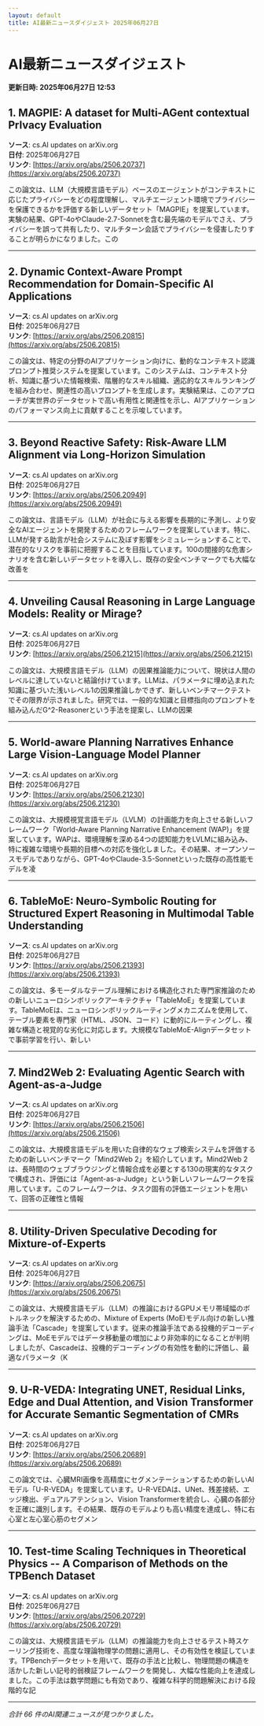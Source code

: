 ```yaml
---
layout: default
title: AI最新ニュースダイジェスト 2025年06月27日
---
```


# AI最新ニュースダイジェスト
**更新日時: 2025年06月27日 12:53**

## 1. MAGPIE: A dataset for Multi-AGent contextual PrIvacy Evaluation

**ソース**: cs.AI updates on arXiv.org  
**日付**: 2025年06月27日  
**リンク**: [https://arxiv.org/abs/2506.20737](https://arxiv.org/abs/2506.20737)  

この論文は、LLM（大規模言語モデル）ベースのエージェントがコンテキストに応じたプライバシーをどの程度理解し、マルチエージェント環境でプライバシーを保護できるかを評価する新しいデータセット「MAGPIE」を提案しています。実験の結果、GPT-4oやClaude-2.7-Sonnetを含む最先端のモデルでさえ、プライバシーを誤って共有したり、マルチターン会話でプライバシーを侵害したりすることが明らかになりました。この  

---

## 2. Dynamic Context-Aware Prompt Recommendation for Domain-Specific AI Applications

**ソース**: cs.AI updates on arXiv.org  
**日付**: 2025年06月27日  
**リンク**: [https://arxiv.org/abs/2506.20815](https://arxiv.org/abs/2506.20815)  

この論文は、特定の分野のAIアプリケーション向けに、動的なコンテキスト認識プロンプト推奨システムを提案しています。このシステムは、コンテキスト分析、知識に基づいた情報検索、階層的なスキル組織、適応的なスキルランキングを組み合わせ、関連性の高いプロンプトを生成します。実験結果は、このアプローチが実世界のデータセットで高い有用性と関連性を示し、AIアプリケーションのパフォーマンス向上に貢献することを示唆しています。
  

---

## 3. Beyond Reactive Safety: Risk-Aware LLM Alignment via Long-Horizon Simulation

**ソース**: cs.AI updates on arXiv.org  
**日付**: 2025年06月27日  
**リンク**: [https://arxiv.org/abs/2506.20949](https://arxiv.org/abs/2506.20949)  

この論文は、言語モデル（LLM）が社会に与える影響を長期的に予測し、より安全なAIエージェントを開発するためのフレームワークを提案しています。特に、LLMが発する助言が社会システムに及ぼす影響をシミュレーションすることで、潜在的なリスクを事前に把握することを目指しています。100の間接的な危害シナリオを含む新しいデータセットを導入し、既存の安全ベンチマークでも大幅な改善を  

---

## 4. Unveiling Causal Reasoning in Large Language Models: Reality or Mirage?

**ソース**: cs.AI updates on arXiv.org  
**日付**: 2025年06月27日  
**リンク**: [https://arxiv.org/abs/2506.21215](https://arxiv.org/abs/2506.21215)  

この論文は、大規模言語モデル（LLM）の因果推論能力について、現状は人間のレベルに達していないと結論付けています。LLMは、パラメータに埋め込まれた知識に基づいた浅いレベル1の因果推論しかできず、新しいベンチマークテストでその限界が示されました。研究では、一般的な知識と目標指向のプロンプトを組み込んだG^2-Reasonerという手法を提案し、LLMの因果  

---

## 5. World-aware Planning Narratives Enhance Large Vision-Language Model Planner

**ソース**: cs.AI updates on arXiv.org  
**日付**: 2025年06月27日  
**リンク**: [https://arxiv.org/abs/2506.21230](https://arxiv.org/abs/2506.21230)  

この論文は、大規模視覚言語モデル（LVLM）の計画能力を向上させる新しいフレームワーク「World-Aware Planning Narrative Enhancement (WAP)」を提案しています。WAPは、環境理解を深める4つの認知能力をLVLMに組み込み、特に複雑な環境や長期的目標への対応を強化しました。その結果、オープンソースモデルでありながら、GPT-4oやClaude-3.5-Sonnetといった既存の高性能モデルを凌  

---

## 6. TableMoE: Neuro-Symbolic Routing for Structured Expert Reasoning in Multimodal Table Understanding

**ソース**: cs.AI updates on arXiv.org  
**日付**: 2025年06月27日  
**リンク**: [https://arxiv.org/abs/2506.21393](https://arxiv.org/abs/2506.21393)  

この論文は、多モーダルなテーブル理解における構造化された専門家推論のための新しいニューロシンボリックアーキテクチャ「TableMoE」を提案しています。TableMoEは、ニューロシンボリックルーティングメカニズムを使用して、テーブル要素を専門家（HTML、JSON、コード）に動的にルーティングし、複雑な構造と視覚的な劣化に対応します。大規模なTableMoE-Alignデータセットで事前学習を行い、新しい  

---

## 7. Mind2Web 2: Evaluating Agentic Search with Agent-as-a-Judge

**ソース**: cs.AI updates on arXiv.org  
**日付**: 2025年06月27日  
**リンク**: [https://arxiv.org/abs/2506.21506](https://arxiv.org/abs/2506.21506)  

この論文は、大規模言語モデルを用いた自律的なウェブ検索システムを評価するための新しいベンチマーク「Mind2Web 2」を紹介しています。Mind2Web 2は、長時間のウェブブラウジングと情報合成を必要とする130の現実的なタスクで構成され、評価には「Agent-as-a-Judge」という新しいフレームワークを採用しています。このフレームワークは、タスク固有の評価エージェントを用いて、回答の正確性と情報  

---

## 8. Utility-Driven Speculative Decoding for Mixture-of-Experts

**ソース**: cs.AI updates on arXiv.org  
**日付**: 2025年06月27日  
**リンク**: [https://arxiv.org/abs/2506.20675](https://arxiv.org/abs/2506.20675)  

この論文は、大規模言語モデル（LLM）の推論におけるGPUメモリ帯域幅のボトルネックを解決するための、Mixture of Experts (MoE)モデル向けの新しい推論手法「Cascade」を提案しています。従来の推論手法である投機的デコーディングは、MoEモデルではデータ移動量の増加により非効率的になることが判明しましたが、Cascadeは、投機的デコーディングの有効性を動的に評価し、最適なパラメータ（K  

---

## 9. U-R-VEDA: Integrating UNET, Residual Links, Edge and Dual Attention, and Vision Transformer for Accurate Semantic Segmentation of CMRs

**ソース**: cs.AI updates on arXiv.org  
**日付**: 2025年06月27日  
**リンク**: [https://arxiv.org/abs/2506.20689](https://arxiv.org/abs/2506.20689)  

この論文では、心臓MRI画像を高精度にセグメンテーションするための新しいAIモデル「U-R-VEDA」を提案しています。U-R-VEDAは、UNet、残差接続、エッジ検出、デュアルアテンション、Vision Transformerを統合し、心臓の各部分を正確に識別します。その結果、既存のモデルよりも高い精度を達成し、特に右心室と左心室心筋のセグメン  

---

## 10. Test-time Scaling Techniques in Theoretical Physics -- A Comparison of Methods on the TPBench Dataset

**ソース**: cs.AI updates on arXiv.org  
**日付**: 2025年06月27日  
**リンク**: [https://arxiv.org/abs/2506.20729](https://arxiv.org/abs/2506.20729)  

この論文は、大規模言語モデル（LLM）の推論能力を向上させるテスト時スケーリング技術を、高度な理論物理学の問題に適用し、その有効性を検証しています。TPBenchデータセットを用いて、既存の手法と比較し、物理問題の構造を活かした新しい記号的弱検証フレームワークを開発し、大幅な性能向上を達成しました。この手法は数学問題にも有効であり、複雑な科学的問題解決における段階的な記  

---

*合計 66 件のAI関連ニュースが見つかりました。*
